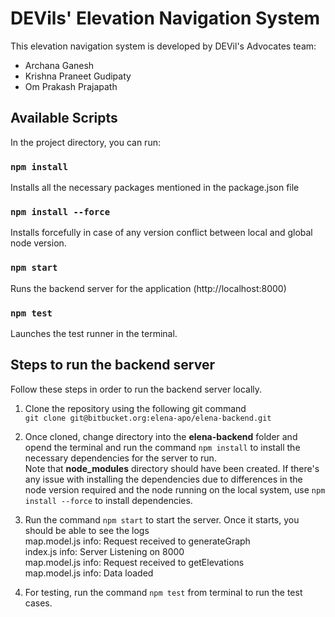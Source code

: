 # DEVils' Elevation Navigation System
This elevation navigation system is developed by DEVil's Advocates team:

- Archana Ganesh
- Krishna Praneet Gudipaty
- Om Prakash Prajapath

## Available Scripts

In the project directory, you can run:

### `npm install` 
Installs all the necessary packages mentioned in the package.json file

### `npm install --force`
Installs forcefully in case of any version conflict between local and global node version. 

### `npm start`

Runs the backend server for the application (http://localhost:8000)

### `npm test`

Launches the test runner in the terminal.

## Steps to run the backend server
Follow these steps in order to run the backend server locally. 

1. Clone the repository using the following git command <br> `git clone git@bitbucket.org:elena-apo/elena-backend.git`
2. Once cloned, change directory into the **elena-backend** folder and opend the terminal and run the command `npm install` to install the necessary dependencies for the server to run. <br>
Note that **node_modules** directory should have been created.
If there's any issue with installing the dependencies due to differences in the node version required and the node running on the local system, use `npm install --force` to install dependencies. 
4. Run the command `npm start` to start the server. Once it starts, you should be able to see the logs <br> 
    map.model.js info: Request received to generateGraph <br> 
    index.js info: Server Listening on 8000<br> 
    map.model.js info: Request received to getElevations<br> 
    map.model.js info: Data loaded<br> 

5. For testing, run the command `npm test` from terminal to run the test cases.